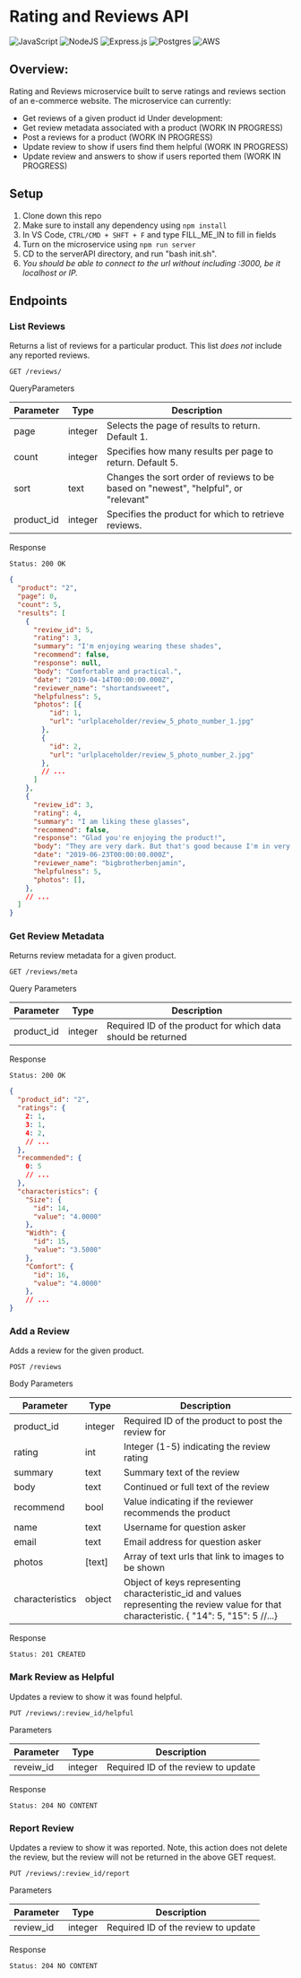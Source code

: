 # Rating and Reviews API
![JavaScript](https://img.shields.io/badge/javascript-%23323330.svg?style=for-the-badge&logo=javascript&logoColor=%23F7DF1E) ![NodeJS](https://img.shields.io/badge/node.js-6DA55F?style=for-the-badge&logo=node.js&logoColor=white) ![Express.js](https://img.shields.io/badge/express.js-%23404d59.svg?style=for-the-badge&logo=express&logoColor=%2361DAFB) ![Postgres](https://img.shields.io/badge/postgres-%23316192.svg?style=for-the-badge&logo=postgresql&logoColor=white) ![AWS](https://img.shields.io/badge/AWS-%23FF9900.svg?style=for-the-badge&logo=amazon-aws&logoColor=white)


## Overview: 
Rating and Reviews microservice built to serve ratings and reviews section of an e-commerce website. The microservice can currently:
- Get reviews of a given product id
Under development:
- Get review metadata associated with a product (WORK IN PROGRESS)
- Post a reviews for a product (WORK IN PROGRESS)
- Update review to show if users find them helpful (WORK IN PROGRESS)
- Update review and answers to show if users reported them (WORK IN PROGRESS)


## Setup
1. Clone down this repo
2. Make sure to install any dependency using `` npm install ``
3. In VS Code, ``CTRL/CMD + SHFT + F`` and type FILL_ME_IN to fill in fields
4. Turn on the microservice using `` npm run server ``
5. CD to the serverAPI directory, and run "bash init.sh". 
6. _You should be able to connect to the url without including :3000, be it localhost or IP._


## Endpoints

### List Reviews
Returns a list of reviews for a particular product.  This list *does not* include any reported reviews.

`GET /reviews/`

QueryParameters

| Parameter  | Type    | Description                                                  |
| ---------- | ------- | ------------------------------------------------------------ |
| page       | integer | Selects the page of results to return.  Default 1.           |
| count      | integer | Specifies how many results per page to return. Default 5.    |
| sort       | text    | Changes the sort order of reviews to be based on "newest", "helpful", or "relevant" |
| product_id | integer | Specifies the product for which to retrieve reviews.         |

Response

`Status: 200 OK `

```json
{
  "product": "2",
  "page": 0,
  "count": 5,
  "results": [
    {
      "review_id": 5,
      "rating": 3,
      "summary": "I'm enjoying wearing these shades",
      "recommend": false,
      "response": null,
      "body": "Comfortable and practical.",
      "date": "2019-04-14T00:00:00.000Z",
      "reviewer_name": "shortandsweeet",
      "helpfulness": 5,
      "photos": [{
          "id": 1,
          "url": "urlplaceholder/review_5_photo_number_1.jpg"
        },
        {
          "id": 2,
          "url": "urlplaceholder/review_5_photo_number_2.jpg"
        },
        // ...
      ]
    },
    {
      "review_id": 3,
      "rating": 4,
      "summary": "I am liking these glasses",
      "recommend": false,
      "response": "Glad you're enjoying the product!",
      "body": "They are very dark. But that's good because I'm in very sunny spots",
      "date": "2019-06-23T00:00:00.000Z",
      "reviewer_name": "bigbrotherbenjamin",
      "helpfulness": 5,
      "photos": [],
    },
    // ...
  ]
}
```



### Get Review Metadata

Returns review metadata for a given product.

`GET /reviews/meta`

Query Parameters

| Parameter  | Type    | Description                                                  |
| ---------- | ------- | ------------------------------------------------------------ |
| product_id | integer | Required ID of the product for which data should be returned |

Response

`Status: 200 OK `

```json
{
  "product_id": "2",
  "ratings": {
    2: 1,
    3: 1,
    4: 2,
    // ...
  },
  "recommended": {
    0: 5
    // ...
  },
  "characteristics": {
    "Size": {
      "id": 14,
      "value": "4.0000"
    },
    "Width": {
      "id": 15,
      "value": "3.5000"
    },
    "Comfort": {
      "id": 16,
      "value": "4.0000"
    },
    // ...
}
```



### Add a Review

Adds a review for the given product.

`POST /reviews`

Body Parameters

| Parameter       | Type   | Description                                                  |
| --------------- | ------ | ------------------------------------------------------------ |
| product_id      | integer| Required ID of the product to post the review for            |
| rating          | int    | Integer (1-5) indicating the review rating                   |
| summary         | text   | Summary text of the review                                   |
| body            | text   | Continued or full text of the review                         |
| recommend       | bool   | Value indicating if the reviewer recommends the product      |
| name            | text   | Username for question asker                                  |
| email           | text   | Email address for question asker                             |
| photos          | [text] | Array of text urls that link to images to be shown           |
| characteristics | object | Object of keys representing characteristic_id and values representing the review value for that characteristic. { "14": 5, "15": 5 //...}|

Response

`Status: 201 CREATED `

### Mark Review as Helpful

Updates a review to show it was found helpful.

`PUT /reviews/:review_id/helpful`

Parameters

| Parameter | Type    | Description                         |
| --------- | ------- | ----------------------------------- |
| reveiw_id | integer | Required ID of the review to update |

Response

`Status: 204 NO CONTENT `



### Report Review

Updates a review to show it was reported. Note, this action does not delete the review, but the review will not be returned in the above GET request.

`PUT /reviews/:review_id/report`

Parameters

| Parameter | Type    | Description                         |
| --------- | ------- | ----------------------------------- |
| review_id | integer | Required ID of the review to update |

Response

`Status: 204 NO CONTENT `
